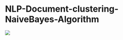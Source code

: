 # NLP-Document-clustering-NaiveBayes-Algorithm

![](https://github.com/NLP-Document-clustering-NaiveBayes-Algorithm/output.gif)

